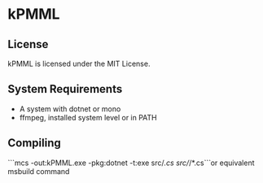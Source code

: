 
# kPMML

## License 
kPMML is licensed under the MIT License.

## System Requirements
* A system with dotnet or mono
* ffmpeg, installed system level or in PATH

## Compiling 
```mcs -out:kPMML.exe -pkg:dotnet -t:exe src/*.cs src/*/*.cs``̀
or equivalent msbuild command
